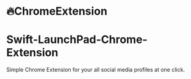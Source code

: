 # :fire:ChromeExtension
# Swift-LaunchPad-Chrome-Extension
Simple Chrome Extension for your all social media profiles at one click.
